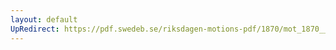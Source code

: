```yaml
---
layout: default
UpRedirect: https://pdf.swedeb.se/riksdagen-motions-pdf/1870/mot_1870__ak__00068/mot_1870__ak__00068_001.pdf
---
```

